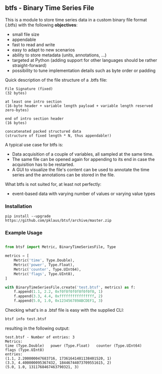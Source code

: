 ## btfs - Binary Time Series File

This is a module to store time series data in a custom binary file format (.btfs) with the following **objectives**:

* small file size
* appendable
* fast to read and write
* easy to adapt to new scenarios
* ability to store metadata (units, annotations, ...)
* targeted at Python (adding support for other languages should be rather straight-forward)
* possibility to tune implementation details such as byte order or padding

Quick description of the file structure of a .btfs file:

```
File Signature (fixed)
(32 bytes)

at least one intro section
(16-byte header + variable length payload + variable length reserved zero-bytes)

end of intro section header
(16 bytes)

concatenated packed structured data
(structure of fixed length * N, thus appendable!)
```

A typical use case for btfs is:

* Data acquisition of a couple of variables, all sampled at the same time.
* The same file can be opened again for appending to its end in case the acquisition has to be restarted.
* A GUI to visualize the file's content can be used to annotate the time series and the annotations can be stored in the file.

What btfs is not suited for, at least not perfectly:

* event-based data with varying number of values or varying value types

### Installation

    pip install --upgrade https://github.com/pklaus/btsf/archive/master.zip

### Example Usage

```python

from btsf import Metric, BinaryTimeSeriesFile, Type

metrics = [
    Metric('time', Type.Double),
    Metric('power', Type.Float),
    Metric('counter', Type.UInt64),
    Metric('flags', Type.UInt8),
]

with BinaryTimeSeriesFile.create('test.btsf', metrics) as f:
    f.append(1.1, 2.2, 0xf0f0f0f0f0f0f0f0, 1)
    f.append(3.3, 4.4, 0xffffffffffffffff, 2)
    f.append(5.0, 1.0, 0x123456789ABCDEF1, 3)
```

Checking what's in a .btsf file is easy with the supplied CLI:

```bash
btsf info test.btsf
```

resulting in the following output:

```
test.btsf - Number of entries: 3
Metrics:
time (Type.Double)   power (Type.Float)   counter (Type.UInt64)   flags (Type.UInt8)
entries:
(1.1, 2.200000047683716, 17361641481138401520, 1)
(3.3, 4.400000095367432, 18446744073709551615, 2)
(5.0, 1.0, 1311768467463790321, 3)
```
